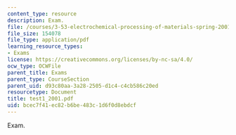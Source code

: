 ```yaml
---
content_type: resource
description: Exam.
file: /courses/3-53-electrochemical-processing-of-materials-spring-2001/bcec7f41ec82b6be483c1d6f0d8ebdcf_test1_2001.pdf
file_size: 154078
file_type: application/pdf
learning_resource_types:
- Exams
license: https://creativecommons.org/licenses/by-nc-sa/4.0/
ocw_type: OCWFile
parent_title: Exams
parent_type: CourseSection
parent_uid: d93c80aa-3a28-2505-d1c4-c4cb586c20ed
resourcetype: Document
title: test1_2001.pdf
uid: bcec7f41-ec82-b6be-483c-1d6f0d8ebdcf
---
```

Exam.
